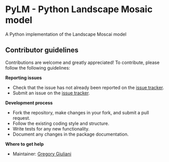 # PyLM - Python Landscape Mosaic model
A Python implementation of the Landscape Moscai model

## Contributor guidelines
Contributions are welcome and greatly appreciated! To contribute, please follow the following guidelines:

**Reporting issues**
* Check that the issue has not already been reported on the [issue tracker](https://github.com/ggiuliani/PyLM/issues).
* Submit an issue on the [issue tracker](https://github.com/ggiuliani/PyLM/issues).

**Development process**
* Fork the repository, make changes in your fork, and submit a pull request.
* Follow the existing coding style and structure.
* Write tests for any new functionality.
* Document any changes in the package documentation.

**Where to get help**
* Maintainer: [Gregory Giuliani](https://www.unige.ch/envirospace/people/giuliani)

